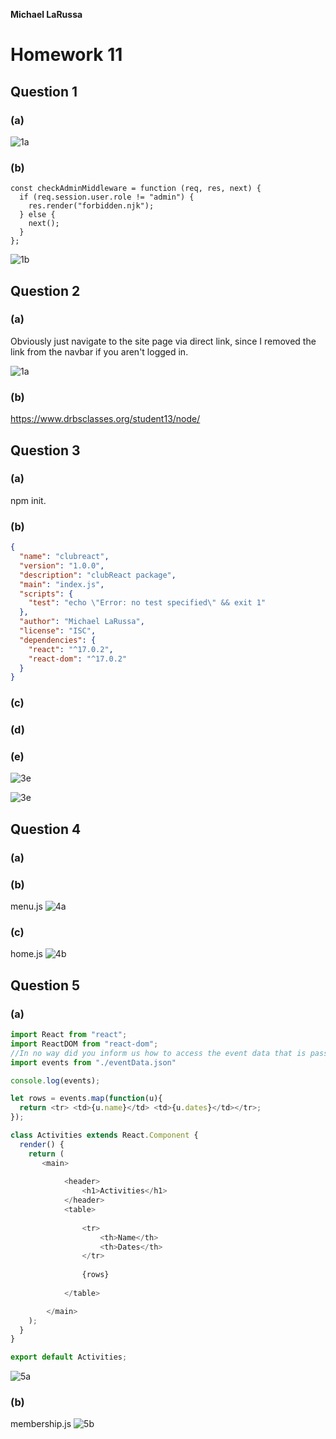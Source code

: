 **Michael LaRussa**

# Homework 11

## Question 1


### (a)

![1a](images/Capture.PNG)

### (b)

```
const checkAdminMiddleware = function (req, res, next) {
  if (req.session.user.role != "admin") {
    res.render("forbidden.njk");
  } else {
    next();
  }
};
```

![1b](images/Capture1.PNG)

## Question 2

### (a)

Obviously just navigate to the site page via direct link, since I removed the link from the navbar if you aren't logged in.

![1a](images/Capture2.PNG)

### (b)

https://www.drbsclasses.org/student13/node/

## Question 3

### (a)

npm init.

### (b)

```json
{
  "name": "clubreact",
  "version": "1.0.0",
  "description": "clubReact package",
  "main": "index.js",
  "scripts": {
    "test": "echo \"Error: no test specified\" && exit 1"
  },
  "author": "Michael LaRussa",
  "license": "ISC",
  "dependencies": {
    "react": "^17.0.2",
    "react-dom": "^17.0.2"
  }
}
```

### (c)

### (d)

### (e)

![3e](images/Capture3.PNG)

![3e](images/Capture4.PNG)

## Question 4

### (a)


### (b)

menu.js
![4a](images/Capture5.PNG)

### (c)

home.js
![4b](images/Capture6.PNG)

## Question 5

### (a)

```javascript
import React from "react";
import ReactDOM from "react-dom";
//In no way did you inform us how to access the event data that is passed here from index.js, so I did it the cheaty way.
import events from "./eventData.json"

console.log(events);

let rows = events.map(function(u){
  return <tr> <td>{u.name}</td> <td>{u.dates}</td></tr>;
});

class Activities extends React.Component {
  render() {
    return (
       <main>
			
			<header>
				<h1>Activities</h1>
			</header>
			<table>
			
				<tr>
					<th>Name</th>
					<th>Dates</th>
				</tr>
				
				{rows}
		
			</table>

		</main>
    );
  }
}

export default Activities;
```
![5a](images/Capture7.PNG)

### (b)

membership.js
![5b](images/Capture8.PNG)
